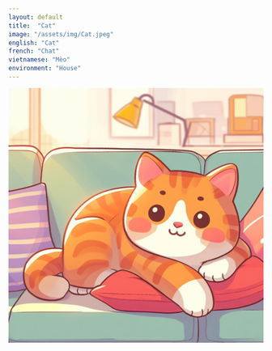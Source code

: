 ```yaml
---
layout: default
title:  "Cat"
image: "/assets/img/Cat.jpeg"
english: "Cat"
french: "Chat"
vietnamese: "Mèo"
environment: "House"
---
```


![Cat](/assets/img/Cat.jpeg)